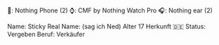📱: Nothing Phone (2)
⌚: CMF by Nothing Watch Pro
🎧: Nothing ear (2)

Name: Sticky
Real Name: (sag ich Ned)
Alter 17
Herkunft  🇩🇪 
Status: Vergeben
Beruf: Verkäufer

